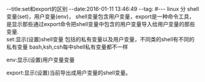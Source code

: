 --title:set和export的区别
--date:2016-01-11 13:46:49
--tag:
#---
linux 分 shell变量(set)，用户变量(env)， shell变量包含用户变量，export是一种命令工具，是显示那些通过export命令把shell变量中包含的用户变量导入给用户变量的那些变量.    
set:显示(设置)shell变量 包括的私有变量以及用户变量，不同类的shell有不同的私有变量 bash,ksh,csh每中shell私有变量都不一样   

env:显示(设置)用户变量变量   

export:显示(设置)当前导出成用户变量的shell变量。   
